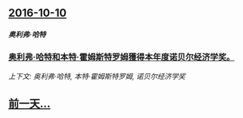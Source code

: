 ## [2016-10-10](/zh/news/2016/10/10/index.md)

##### 奥利弗·哈特
### [奥利弗·哈特和本特·霍姆斯特罗姆獲得本年度诺贝尔经济学奖。 ](/zh/news/2016/10/10/奥利弗-哈特和本特-霍姆斯特罗姆獲得本年度诺贝尔经济学奖.md)
_上下文: 奥利弗·哈特, 本特·霍姆斯特罗姆, 诺贝尔经济学奖_

## [前一天...](/zh/news/2016/10/9/index.md)

